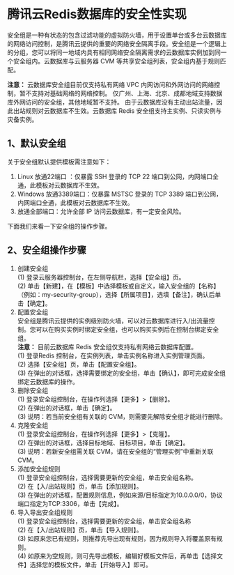 # 腾讯云Redis数据库的安全性实现
安全组是一种有状态的包含过滤功能的虚拟防火墙，用于设置单台或多台云数据库的网络访问控制，是腾讯云提供的重要的网络安全隔离手段。安全组是一个逻辑上的分组，您可以将同一地域内具有相同网络安全隔离需求的云数据库实例加到同一个安全组内。云数据库与云服务器 CVM 等共享安全组列表，安全组内基于规则匹配。

**注意：** 云数据库安全组目前仅支持私有网络 VPC 内网访问和外网访问的网络控制，暂不支持对基础网络的网络控制。
仅广州、上海、北京、成都地域支持数据库外网访问的安全组，其他地域暂不支持。
由于云数据库没有主动出站流量，因此出站规则对云数据库不生效。云数据库 Redis 安全组支持主实例、只读实例与灾备实例。

## 1、默认安全组
关于安全组默认提供模板需注意如下：
1.	Linux 放通22端口 ：仅暴露 SSH 登录的 TCP 22 端口到公网，内网端口全通，此模板对云数据库不生效。
2.	Windows 放通3389端口：仅暴露 MSTSC 登录的 TCP 3389 端口到公网，内网端口全通，此模板对云数据库不生效。
3.	放通全部端口：允许全部 IP 访问云数据库，有一定安全风险。

下面我们来看一下安全组的操作步骤。

## 2、安全组操作步骤
1.	创建安全组
<br/>(1)	登录云服务器控制台，在左侧导航栏，选择【安全组】页。
<br/>(2)	单击【新建】，在【模板】中选择模板或自定义，输入安全组的【名称】（例如：my-security-group），选择【所属项目】，选填【备注】，确认后单击【确定】。
2.	配置安全组
<br/>安全组是腾讯云提供的实例级别防火墙，可以对云数据库进行入/出流量控制。您可以在购买实例时绑定安全组，也可以购买实例后在控制台绑定安全组。
<br/>**注意：** 目前云数据库 Redis 安全组仅支持私有网络云数据库配置。
<br/>(1)	登录Redis 控制台，在实例列表，单击实例名称进入实例管理页面。
<br/>(2)	选择【安全组】页，单击【配置安全组】。
<br/>(3)	在弹出的对话框，选择需要绑定的安全组，单击【确认】，即可完成安全组绑定云数据库的操作。
3.	删除安全组
<br/>(1)	登录安全组控制台，在操作列选择【更多】>【删除】。
<br/>(2)	在弹出的对话框，单击【确定】。
<br/>(3)	说明：若当前安全组有关联的 CVM，则需要先解除安全组才能进行删除。
4.	克隆安全组
<br/>(1)	登录安全组控制台，在操作列选择【更多】>【克隆】。
<br/>(2)	在弹出的对话框，选择目标地域、目标项目，单击【确定】。
<br/>(3)	说明：若新安全组需关联 CVM，请在安全组的“管理实例”中重新关联 CVM。
5.	添加安全组规则
<br/>(1)	登录安全组控制台，选择需要更新的安全组，单击安全组名称。
<br/>(2)	在【入/出站规则】页，单击【添加规则】。
<br/>(3)	在弹出的对话框，配置规则信息，例如来源/目标指定为10.0.0.0/0，协议端口指定为TCP:3306，单击【完成】。
6.	导入导出安全组规则
<br/>(1)	登录安全组控制台，选择需要更新的安全组，单击安全组名称
<br/>(2)	在【入/出站规则】页，单击【导入规则】。
<br/>(3)	如原来您已有规则，则推荐先导出现有规则，因为规则导入将覆盖原有规则。
<br/>(4)	如原来为空规则，则可先导出模板，编辑好模板文件后，再单击【选择文件】选择您的模板文件，单击【开始导入】即可。

